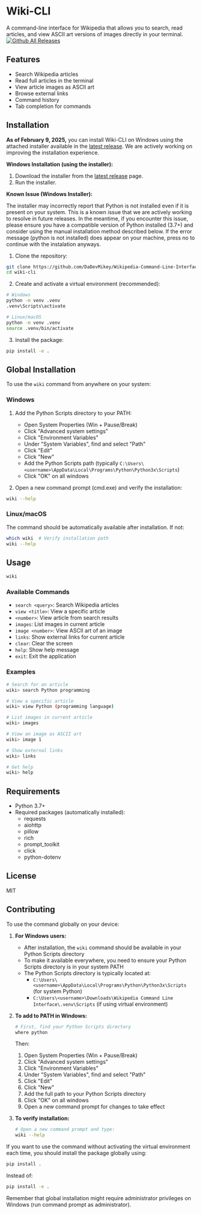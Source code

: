 # Wiki-CLI

A command-line interface for Wikipedia that allows you to search, read articles, and view ASCII art versions of images directly in your terminal.
[![Github All Releases](https://img.shields.io/github/downloads/DaDevMikey/Wikipedia-Command-Line-Interface/total.svg)]()

## Features

- Search Wikipedia articles
- Read full articles in the terminal
- View article images as ASCII art
- Browse external links
- Command history
- Tab completion for commands

## Installation

**As of February 9, 2025,** you can install Wiki-CLI on Windows using the attached installer available in the [latest release](https://github.com/DaDevMikey/Wikipedia-Command-Line-Interface/releases/latest).  We are actively working on improving the installation experience.

**Windows Installation (using the installer):**

1. Download the installer from the [latest release](https://github.com/DaDevMikey/Wikipedia-Command-Line-Interface/releases/latest) page.
2. Run the installer.

**Known Issue (Windows Installer):**

The installer may incorrectly report that Python is not installed even if it is present on your system. This is a known issue that we are actively working to resolve in future releases.  In the meantime, if you encounter this issue, please ensure you have a compatible version of Python installed (3.7+) and consider using the manual installation method described below. If the error message (python is not installed) does appear on your machine, press no to continue with the instalation anyways.

1. Clone the repository:
```bash
git clone https://github.com/DaDevMikey/Wikipedia-Command-Line-Interface.git
cd wiki-cli
```

2. Create and activate a virtual environment (recommended):
```bash
# Windows
python -m venv .venv
.venv\Scripts\activate

# Linux/macOS
python -m venv .venv
source .venv/bin/activate
```

3. Install the package:
```bash
pip install -e .
```

## Global Installation

To use the `wiki` command from anywhere on your system:

### Windows
1. Add the Python Scripts directory to your PATH:
   - Open System Properties (Win + Pause/Break)
   - Click "Advanced system settings"
   - Click "Environment Variables"
   - Under "System Variables", find and select "Path"
   - Click "Edit"
   - Click "New"
   - Add the Python Scripts path (typically `C:\Users\<username>\AppData\Local\Programs\Python\Python3x\Scripts`)
   - Click "OK" on all windows

2. Open a new command prompt (cmd.exe) and verify the installation:
```bash
wiki --help
```

### Linux/macOS
The command should be automatically available after installation. If not:
```bash
which wiki  # Verify installation path
wiki --help
```

## Usage

```bash
wiki
```

### Available Commands

- `search <query>`: Search Wikipedia articles
- `view <title>`: View a specific article
- `<number>`: View article from search results
- `images`: List images in current article
- `image <number>`: View ASCII art of an image
- `links`: Show external links for current article
- `clear`: Clear the screen
- `help`: Show help message
- `exit`: Exit the application

### Examples

```bash
# Search for an article
wiki> search Python programming

# View a specific article
wiki> view Python (programming language)

# List images in current article
wiki> images

# View an image as ASCII art
wiki> image 1

# Show external links
wiki> links

# Get help
wiki> help
```

## Requirements

- Python 3.7+
- Required packages (automatically installed):
  - requests
  - aiohttp
  - pillow
  - rich
  - prompt_toolkit
  - click
  - python-dotenv

## License

MIT

## Contributing




To use the command globally on your device:

1. **For Windows users:**
   - After installation, the `wiki` command should be available in your Python Scripts directory
   - To make it available everywhere, you need to ensure your Python Scripts directory is in your system PATH
   - The Python Scripts directory is typically located at:
     - `C:\Users\<username>\AppData\Local\Programs\Python\Python3x\Scripts` (for system Python)
     - `C:\Users\<username>\Downloads\Wikipedia Command Line Interface\.venv\Scripts` (if using virtual environment)

2. **To add to PATH in Windows:**
   ```bash
   # First, find your Python Scripts directory
   where python
   ```
   Then:
   1. Open System Properties (Win + Pause/Break)
   2. Click "Advanced system settings"
   3. Click "Environment Variables"
   4. Under "System Variables", find and select "Path"
   5. Click "Edit"
   6. Click "New"
   7. Add the full path to your Python Scripts directory
   8. Click "OK" on all windows
   9. Open a new command prompt for changes to take effect

3. **To verify installation:**
   ```bash
   # Open a new command prompt and type:
   wiki --help
   ```

If you want to use the command without activating the virtual environment each time, you should install the package globally using:
```bash
pip install .
```
Instead of:
```bash
pip install -e .
```

Remember that global installation might require administrator privileges on Windows (run command prompt as administrator).

